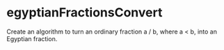 # egyptianFractionsConvert
Create an algorithm to turn an ordinary fraction a / b, where a &lt; b, into an Egyptian fraction.
